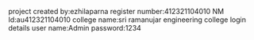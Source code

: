 project created by:ezhilaparna
register number:412321104010
NM Id:au412321104010
college name:sri ramanujar engineering college
login details user name:Admin
password:1234

